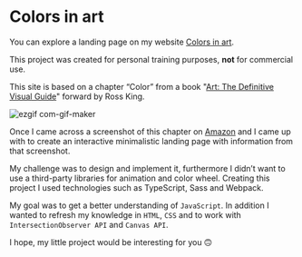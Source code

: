 # Colors in art

You can explore a landing page on my website [Colors in art](https://kotandy.pro/projects/colors-in-art).

This project was created for personal training purposes, **not** for commercial use.

This site is based on a chapter “Color” from a book "[Art: The Definitive Visual Guide](https://www.amazon.com/Art-Definitive-Andrew-Graham-Dixon/dp/1465474757)" forward by Ross King.

![ezgif com-gif-maker](https://user-images.githubusercontent.com/5080574/167023225-8eab0afe-b9f5-438c-bdaa-9b863f935c89.gif)

Once I came across a screenshot of this chapter on [Amazon](https://www.amazon.com/Art-Definitive-Andrew-Graham-Dixon/dp/1465474757) and I came up with to create an interactive minimalistic landing page with information from that screenshot.

My challenge was to design and implement it, furthermore I didn’t want to use a third-party libraries for animation and color wheel. Creating this project I used technologies such as TypeScript, Sass and Webpack.

My goal was to get a better understanding of `JavaScript`. In addition I wanted to refresh my knowledge in `HTML`, `CSS` and to work with `IntersectionObserver API` and `Canvas API`.

I hope, my little project would be interesting for you 🙃
